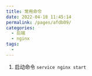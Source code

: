 ```yaml
---
title: 常用命令
date: 2022-04-18 11:45:14
permalink: /pages/afdb09/
categories:
  - 后端
  - nginx
tags:
  - 
---
```


1. 启动命令 `service nginx start`
